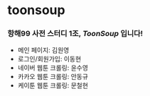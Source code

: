 # toonsoup

### 항해99 사전 스터디 1조, *ToonSoup* 입니다!
- 메인 페이지: 김원영
- 로그인/회원가입: 이동현
- 네이버 웹툰 크롤링: 윤수영
- 카카오 웹툰 크롤링: 안동규
- 케이툰 웹툰 크롤링: 문철현